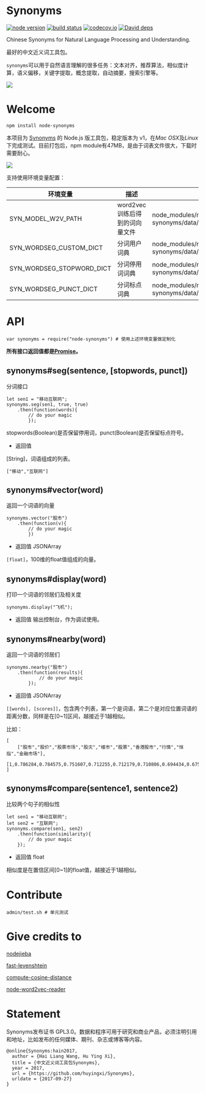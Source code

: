 # Synonyms
[![node version][node-image]][node-url]
[![build status][travis-image]][travis-url]
[![codecov.io][codecov-image]][codecov-url]
[![David deps][david-image]][david-url]

[travis-image]: https://travis-ci.org/Samurais/node-synonyms.svg?branch=master
[travis-url]: https://travis-ci.org/Samurais/node-synonyms
[codecov-image]: https://img.shields.io/codecov/c/github/Samurais/node-synonyms/master.svg?style=flat-square
[codecov-url]: https://codecov.io/github/Samurais/node-synonyms?branch=master
[node-image]: https://img.shields.io/badge/node.js-%3E=_7-green.svg?style=flat-square
[node-url]: http://nodejs.org/download/
[david-image]: https://david-dm.org/Samurais/node-synonyms/status.svg
[david-url]: https://david-dm.org/Samurais/node-synonyms

Chinese Synonyms for Natural Language Processing and Understanding.

最好的中文近义词工具包。

```synonyms```可以用于自然语言理解的很多任务：文本对齐，推荐算法，相似度计算，语义偏移，关键字提取，概念提取，自动摘要，搜索引擎等。


![](https://camo.githubusercontent.com/ae91a5698ad80d3fe8e0eb5a4c6ee7170e088a7d/687474703a2f2f37786b6571692e636f6d312e7a302e676c622e636c6f7564646e2e636f6d2f61692f53637265656e25323053686f74253230323031372d30342d30342532306174253230382e32302e3437253230504d2e706e67)

# Welcome
```
npm install node-synonyms
```

本项目为 [Synonyms](https://github.com/huyingxi/Synonyms/) 的 Node.js 版工具包，稳定版本为 v1，在*Mac OSX*及*Linux*下完成测试。目前打包后，npm module有47MB，是由于词表文件很大，下载时需要耐心。

![](./docs/demo.gif)

支持使用环境变量配置：

| 环境变量 | 描述 | 默认值 |
| --- | ---  | --- |
| SYN_MODEL_W2V_PATH | word2vec训练后得到的词向量文件 | node_modules/node-synonyms/data/words.vector | 
| SYN_WORDSEG_CUSTOM_DICT | 分词用户词典 | node_modules/node-synonyms/data/tokenizer/user.dict.utf8 | 
| SYN_WORDSEG_STOPWORD_DICT | 分词停用词词典 | node_modules/node-synonyms/data/tokenizer/stop_words.utf8 |
| SYN_WORDSEG_PUNCT_DICT | 分词标点词典 | node_modules/node-synonyms/data/tokenizer/punctuation.utf8  |

# API

```
var synonyms = require("node-synonyms") # 使用上述环境变量做定制化
```

**所有接口返回值都是[Promise](https://developer.mozilla.org/en-US/docs/Web/JavaScript/Reference/Global_Objects/Promise)。**

## synonyms#seg(sentence, [stopwords, punct])
分词接口
```
let sen1 = "移动互联网";
synonyms.seg(sen1, true, true)
    .then(function(words){
        // do your magic
        });
```
stopwords(Boolean)是否保留停用词，punct(Boolean)是否保留标点符号。

* 返回值

[String]，词语组成的列表。

```
["移动","互联网"]
```

## synonyms#vector(word)
返回一个词语的向量
```
synonyms.vector("股市")
    .then(function(v){
        // do your magic
        })
```

* 返回值 JSONArray

```[float]```，100维的float值组成的向量。

## synonyms#display(word)
打印一个词语的邻居们及相关度
```
synonyms.display("飞机");
```

* 返回值
输出控制台，作为调试使用。

## synonyms#nearby(word)
返回一个词语的邻居们
```
synonyms.nearby("股市")
    .then(function(results){
            // do your magic
        });
```

* 返回值 JSONArray

```[[words], [scores]]```，包含两个列表，第一个是词语，第二个是对应位置词语的距离分数，同样是在[0~1]区间，越接近于1越相似。

比如：
```
[
    ["股市","股价","股票市场","股灾","楼市","股票","香港股市","行情","恒指","金融市场"],
    [1,0.786284,0.784575,0.751607,0.712255,0.712179,0.710806,0.694434,0.67501,0.666439]
]
```

## synonyms#compare(sentence1, sentence2)
比较两个句子的相似性
```
let sen1 = "移动互联网";
let sen2 = "互联网";
synonyms.compare(sen1, sen2)
    .then(function(similarity){
        // do your magic
    });
```
* 返回值 float

相似度是在置信区间[0~1]的float值，越接近于1越相似。

# Contribute
```
admin/test.sh # 单元测试
```

# Give credits to

[nodejieba](https://github.com/yanyiwu/nodejieba)

[fast-levenshtein](https://github.com/hiddentao/fast-levenshtein)

[compute-cosine-distance](https://github.com/compute-io/cosine-distance)

[node-word2vec-reader](https://www.npmjs.com/package/node-word2vec-reader)

# Statement
Synonyms发布证书 GPL3.0。数据和程序可用于研究和商业产品，必须注明引用和地址，比如发布的任何媒体、期刊、杂志或博客等内容。

```
@online{Synonyms:hain2017,
  author = {Hai Liang Wang, Hu Ying Xi},
  title = {中文近义词工具包Synonyms},
  year = 2017,
  url = {https://github.com/huyingxi/Synonyms},
  urldate = {2017-09-27}
}
```